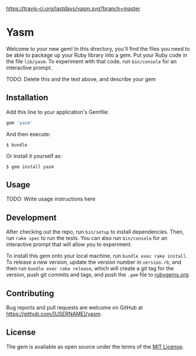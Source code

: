 https://travis-ci.org/lastdays/yasm.svg?branch=master
# Yasm

Welcome to your new gem! In this directory, you'll find the files you need to be able to package up your Ruby library into a gem. Put your Ruby code in the file `lib/yasm`. To experiment with that code, run `bin/console` for an interactive prompt.

TODO: Delete this and the text above, and describe your gem

## Installation

Add this line to your application's Gemfile:

```ruby
gem 'yasm'
```

And then execute:

    $ bundle

Or install it yourself as:

    $ gem install yasm

## Usage

TODO: Write usage instructions here

## Development

After checking out the repo, run `bin/setup` to install dependencies. Then, run `rake spec` to run the tests. You can also run `bin/console` for an interactive prompt that will allow you to experiment.

To install this gem onto your local machine, run `bundle exec rake install`. To release a new version, update the version number in `version.rb`, and then run `bundle exec rake release`, which will create a git tag for the version, push git commits and tags, and push the `.gem` file to [rubygems.org](https://rubygems.org).

## Contributing

Bug reports and pull requests are welcome on GitHub at https://github.com/[USERNAME]/yasm.

## License

The gem is available as open source under the terms of the [MIT License](http://opensource.org/licenses/MIT).
